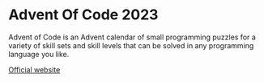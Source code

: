 # Advent Of Code 2023

Advent of Code is an Advent calendar of small programming puzzles for a variety of skill sets and skill levels that can be solved in any programming language you like.

[Official website](https://adventofcode.com/)
